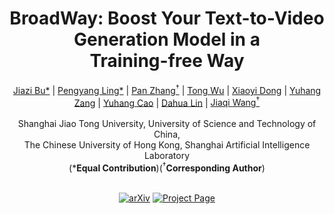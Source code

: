 <div align="center">

<h1>BroadWay: Boost Your Text-to-Video Generation Model in a <br> Training-free Way</h1>

<div>
    <a href="https://github.com/Bujiazi/" target="_blank">Jiazi Bu*</a><sup></sup> | 
    <a href="https://github.com/LPengYang/" target="_blank">Pengyang Ling*</a><sup></sup> | 
    <a href="https://panzhang0212.github.io/" target="_blank">Pan Zhang<sup>†</sup></a><sup></sup> | 
    <a href="https://wutong16.github.io/" target="_blank">Tong Wu</a><sup></sup> |
    <a href="https://scholar.google.com/citations?user=FscToE0AAAAJ&hl=en/" target="_blank">Xiaoyi Dong</a><sup></sup> |
    <a href="https://yuhangzang.github.io/" target="_blank">Yuhang Zang</a><sup></sup> |
    <a href="https://scholar.google.com/citations?hl=zh-CN&user=sJkqsqkAAAAJ" target="_blank">Yuhang Cao</a><sup></sup> |
    <a href="http://dahua.site/" target="_blank">Dahua Lin</a><sup></sup> |
    <a href="https://myownskyw7.github.io/" target="_blank">Jiaqi Wang<sup>†</sup></a><sup></sup>
</div>
<br>
<div>
    <sup></sup>Shanghai Jiao Tong University, University of Science and Technology of China, <br> The Chinese University of Hong Kong, Shanghai Artificial Intelligence Laboratory
</div>
(*<b>Equal Contribution</b>)(<sup>†</sup><b>Corresponding Author</b>)
<br><br>

[![arXiv](https://img.shields.io/badge/arXiv-2410.06241-b31b1b.svg)](https://arxiv.org/abs/2410.06241) [![Project Page](https://img.shields.io/badge/Project-Website-green)](https://bujiazi.github.io/motionclone.github.io/) 
